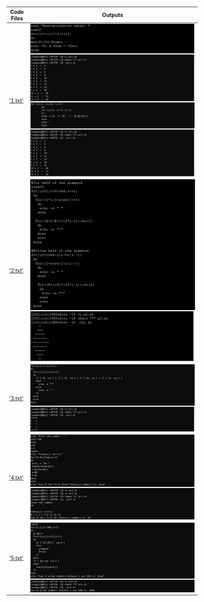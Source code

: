 | Code Files | Outputs |
|------------|---------|
|['1.txt'](./Codes/1.txt)|![1-1.png](./Outputs/1-1.png)![1-2.png](./Outputs/1-2.png)![1-3.png](./Outputs/1-3.png)![1-4.png](./Outputs/1-4.png)|
|['2.txt'](./Codes/2.txt)|![2-1.png](./Outputs/2-1.png)![2-2.png](./Outputs/2-2.png)|
|['3.txt'](./Codes/3.txt)|![3-1.png](./Outputs/3-1.png)![3-2.png](./Outputs/3-2.png)|
|['4.txt'](./Codes/4.txt)|![4-1.png](./Outputs/4-1.png)![4-2.png](./Outputs/4-2.png)|
|['5.txt'](./Codes/5.txt)|![5-1.png](./Outputs/5-1.png)![5-2.png](./Outputs/5-2.png)|




